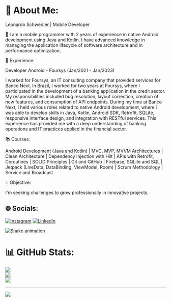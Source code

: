 # 💫 About Me:
Leonardo Schwedler | Mobile Developer<br>

📱 I am a mobile programmer with 2 years of experience in native Android development using Java and Kotlin. I have advanced knowledge in managing the application lifecycle of software architecture and in performance optimization.

💼 Experience:

Developer Android - Foursys (Jan/2021 - Jan/2023)

I worked for Foursys, an IT consulting company that provided services for Banco Next. In Brazil, I worked for two years at Foursys, where I participated in the development of a banking application in the credit sector. My responsibilities included bug resolution, layout correction, creation of new features, and consumption of API endpoints. During my time at Banco Next, I held various roles related to native Android development, where I was able to develop skills in Java, Kotlin, Android SDK, Retrofit, SQLite, responsive interface design, and integration with RESTful services. This experience has provided me with a deep understanding of banking operations and IT practices applied in the financial sector.

📚 Courses:

Android Development (Java and Kotlin)
| MVC, MVP, MVVM Architectures
| Clean Architecture
| Dependency Injection with Hilt
| APIs with Retrofit, Coroutines
| SOLID Principles
| Git and GitHub
| Firebase, SQLite and SQL
| Jetpack (LiveData, DataBinding, ViewModel, Room)
| Scrum Methodology
| Service and Broadcast

💡 Objective:

I'm seeking challenges to grow professionally in innovative projects.

## 🌐 Socials:
[![Instagram](https://img.shields.io/badge/Instagram-%23E4405F.svg?logo=Instagram&logoColor=white)](https://www.instagram.com/developer_ls/) [![LinkedIn](https://img.shields.io/badge/LinkedIn-%230077B5.svg?logo=linkedin&logoColor=white)](https://www.linkedin.com/in/leonardo-schwedler-4761001a3/) 

![Snake animation](https://github.com/leehxd/leehxd/blob/output/github-contribution-grid-snake.svg)

# 📊 GitHub Stats:
![](https://github-readme-stats.vercel.app/api?username=leoschwedler&theme=radical&hide_border=false&include_all_commits=true&count_private=false)<br/>
![](https://github-readme-streak-stats.herokuapp.com/?user=leoschwedler&theme=radical&hide_border=false)<br/>
![](https://github-readme-stats.vercel.app/api/top-langs/?username=leoschwedler&theme=radical&hide_border=false&include_all_commits=true&count_private=false&layout=compact)

---
[![](https://visitcount.itsvg.in/api?id=leoschwedler&icon=0&color=0)](https://visitcount.itsvg.in)

<!-- Proudly created with GPRM ( https://gprm.itsvg.in ) -->
